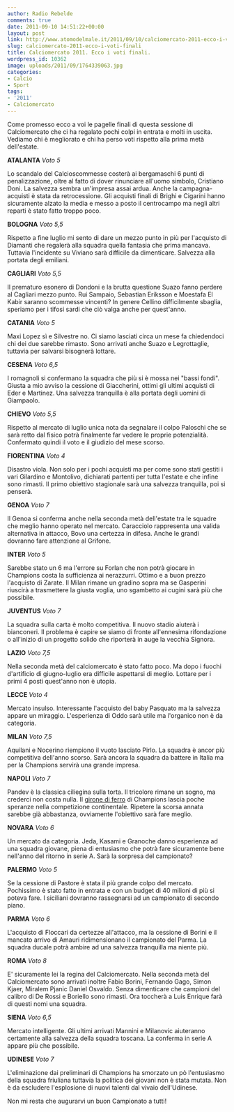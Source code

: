 ```yaml
---
author: Radio Rebelde
comments: true
date: 2011-09-10 14:51:22+00:00
layout: post
link: http://www.atomodelmale.it/2011/09/10/calciomercato-2011-ecco-i-voti-finali/
slug: calciomercato-2011-ecco-i-voti-finali
title: Calciomercato 2011. Ecco i voti finali.
wordpress_id: 10362
image: uploads/2011/09/1764339063.jpg
categories:
- Calcio
- Sport
tags:
- '2011'
- Calciomercato
---
```


Come promesso ecco a voi le pagelle finali di questa sessione di Calciomercato che ci ha regalato pochi colpi in entrata e molti in uscita. Vediamo chi è megliorato e chi ha perso voti rispetto alla prima metà dell'estate.

**ATALANTA** _Voto 5_

Lo scandalo del Calcioscommesse costerà ai bergamaschi 6 punti di penalizzazione, oltre al fatto di dover rinunciare all'uomo simbolo, Cristiano Doni. La salvezza sembra un'impresa assai ardua. Anche la campagna-acquisti è stata da retrocessione. Gli acquisti finali di Brighi e Cigarini hanno sicuramente alzato la media e messo a posto il centrocampo ma negli altri reparti è stato fatto troppo poco.

**BOLOGNA** _Voto 5,5_

Rispetto a fine luglio mi sento di dare un mezzo punto in più per l'acquisto di Diamanti che regalerà alla squadra quella fantasia che prima mancava. Tuttavia l'incidente su Viviano sarà difficile da dimenticare. Salvezza alla portata degli emiliani.

**CAGLIARI** _Voto 5,5_

Il prematuro esonero di Dondoni e la brutta questione Suazo fanno perdere al Cagliari mezzo punto.
Rui Sampaio, Sebastian Eriksson e Moestafa El Kabir saranno scommesse vincenti? In genere Cellino difficilmente sbaglia, speriamo per i tifosi sardi che ciò valga anche per quest'anno.

**CATANIA** _Voto 5_

Maxi Lopez sì e Silvestre no. Ci siamo lasciati circa un mese fa chiedendoci chi dei due sarebbe rimasto. Sono arrivati anche Suazo e Legrottaglie, tuttavia per salvarsi bisognerà lottare.

**CESENA** _Voto 6,5_

I romagnoli si confermano la squadra che più si è mossa nei "bassi fondi". Giusta a mio avviso la cessione di Giaccherini, ottimi gli ultimi acquisti di Eder e Martinez. Una salvezza tranquilla è alla portata degli uomini di Giampaolo.

**CHIEVO** _Voto 5,5_

Rispetto al mercato di luglio unica nota da segnalare il colpo Paloschi che se sarà retto dal fisico potrà finalmente far vedere le proprie potenzialità. Confermato quindi il voto e il giudizio del mese scorso.

**FIORENTINA** _Voto 4_

Disastro viola. Non solo per i pochi acquisti ma per come sono stati gestiti i vari Gilardino e Montolivo, dichiarati partenti per tutta l'estate e che infine sono rimasti. Il primo obiettivo stagionale sarà una salvezza tranquilla, poi si penserà.

**GENOA** _Voto 7_

Il Genoa si conferma anche nella seconda metà dell'estate tra le squadre che meglio hanno operato nel mercato. Caracciolo rappresenta una valida alternativa in attacco, Bovo una certezza in difesa. Anche le grandi dovranno fare attenzione al Grifone.

**INTER** _Voto 5_

Sarebbe stato un 6 ma l'errore su Forlan che non potrà giocare in Champions costa la sufficienza ai nerazzurri. Ottimo e a buon prezzo l'acquisto di Zarate. Il Milan rimane un gradino sopra ma se Gasperini riuscirà a trasmettere la giusta voglia, uno sgambetto ai cugini sarà più che possibile.

**JUVENTUS** _Voto 7_

La squadra sulla carta è molto competitiva. Il nuovo stadio aiuterà i bianconeri. Il problema è capire se siamo di fronte all'ennesima rifondazione o all'inizio di un progetto solido che riporterà in auge la vecchia Signora.

**LAZIO** _Voto 7,5_

Nella seconda metà del calciomercato è stato fatto poco. Ma dopo i fuochi d'artificio di giugno-luglio era difficile aspettarsi di meglio. Lottare per i primi 4 posti quest'anno non è utopia.

**LECCE** _Voto 4_

Mercato insulso. Interessante l'acquisto del baby Pasquato ma la salvezza appare un miraggio. L'esperienza di Oddo sarà utile ma l'organico non è da categoria.

**MILAN** _Voto 7,5_

Aquilani e Nocerino riempiono il vuoto lasciato Pirlo. La squadra è ancor più competitiva dell'anno scorso. Sarà ancora la squadra da battere in Italia ma per la Champions servirà una grande impresa.

**NAPOLI** _Voto 7_

Pandev è la classica ciliegina sulla torta. Il tricolore rimane un sogno, ma crederci non costa nulla. Il [girone di ferro](/2011/08/25/sorteggio-champions-girone-di-ferro-per-il-napoli-meglio-inter-e-milan/) di Champions lascia poche speranze nella competizione continentale. Ripetere la scorsa annata sarebbe già abbastanza, ovviamente l'obiettivo sarà fare meglio.

**NOVARA** _Voto 6_

Un mercato da categoria. Jeda, Kasami e Granoche danno esperienza ad una squadra giovane, piena di entusiasmo che potrà fare sicuramente bene nell'anno del ritorno in serie A. Sarà la sorpresa del campionato?

**PALERMO** _Voto 5_

Se la cessione di Pastore è stata il più grande colpo del mercato. Pochissimo è stato fatto in entrata e con un budget di 40 milioni di più si poteva fare. I siciliani dovranno rassegnarsi ad un campionato di secondo piano.

**PARMA** _Voto 6_

L'acquisto di Floccari da certezze all'attacco, ma la cessione di Borini e il mancato arrivo di Amauri ridimensionano il campionato del Parma. La squadra ducale potrà ambire ad una salvezza tranquilla ma niente più.

**ROMA** _Voto 8_

E' sicuramente lei la regina del Calciomercato. Nella seconda metà del Calciomercato sono arrivati inoltre Fabio Borini, Fernando Gago, Simon Kjaer, Miralem Pjanic Daniel Osvaldo. Senza dimenticare che campioni del calibro di De Rossi e Boriello sono rimasti. Ora toccherà a Luis Enrique farà di questi nomi una squadra.

**SIENA** _Voto 6,5_

Mercato intelligente. Gli ultimi arrivati Mannini e Milanovic aiuteranno certamente alla salvezza della squadra toscana. La conferma in serie A appare più che possibile.

**UDINESE** _Voto 7_

L'eliminazione dai preliminari di Champions ha smorzato un pò l'entusiasmo della squadra friuliana tuttavia la politica dei giovani non è stata mutata. Non è da escludere l'esplosione di nuovi talenti dal vivaio dell'Udinese.

Non mi resta che augurarvi un buon Campionato a tutti!
